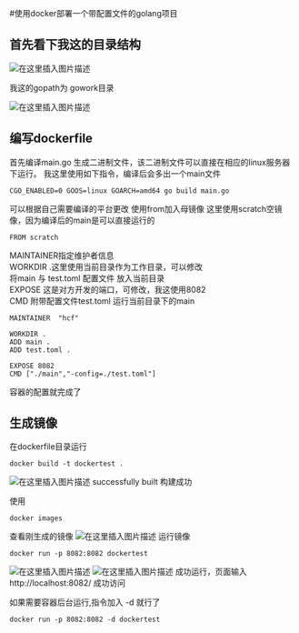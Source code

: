 #使用docker部署一个带配置文件的golang项目

  
    

## 首先看下我这的目录结构
![在这里插入图片描述](https://img-blog.csdnimg.cn/20190418152549676.png)  

我这的gopath为 gowork目录  

![在这里插入图片描述](https://img-blog.csdnimg.cn/20190418152606107.png?x-oss-process=image/watermark,type_ZmFuZ3poZW5naGVpdGk,shadow_10,text_aHR0cHM6Ly9ibG9nLmNzZG4ubmV0L2FmMjI1MTMzNw==,size_16,color_FFFFFF,t_70)

## 编写dockerfile

首先编译main.go 生成二进制文件，该二进制文件可以直接在相应的linux服务器下运行。
我这里使用如下指令，编译后会多出一个main文件

```
CGO_ENABLED=0 GOOS=linux GOARCH=amd64 go build main.go
```

可以根据自己需要编译的平台更改
使用from加入母镜像 这里使用scratch空镜像，因为编译后的main是可以直接运行的

```
FROM scratch
```
MAINTAINER指定维护者信息  
WORKDIR .这里使用当前目录作为工作目录，可以修改  
将main 与 test.toml 配置文件 放入当前目录  
EXPOSE 这是对方开发的端口，可修改，我这使用8082  
CMD 附带配置文件test.toml 运行当前目录下的main  

```
MAINTAINER  "hcf"

WORKDIR .
ADD main .
ADD test.toml .

EXPOSE 8082
CMD ["./main","-config=./test.toml"]
```

容器的配置就完成了  

## 生成镜像

在dockerfile目录运行
```
docker build -t dockertest .
```
![在这里插入图片描述](https://img-blog.csdnimg.cn/20190418154534753.png?x-oss-process=image/watermark,type_ZmFuZ3poZW5naGVpdGk,shadow_10,text_aHR0cHM6Ly9ibG9nLmNzZG4ubmV0L2FmMjI1MTMzNw==,size_16,color_FFFFFF,t_70)
successfully built 构建成功

使用
```
docker images
```
查看刚生成的镜像
![在这里插入图片描述](https://img-blog.csdnimg.cn/20190418154734211.png)
运行镜像  
```
docker run -p 8082:8082 dockertest
```
![在这里插入图片描述](https://img-blog.csdnimg.cn/20190418163658573.png)
![在这里插入图片描述](https://img-blog.csdnimg.cn/20190418163706270.png?x-oss-process=image/watermark,type_ZmFuZ3poZW5naGVpdGk,shadow_10,text_aHR0cHM6Ly9ibG9nLmNzZG4ubmV0L2FmMjI1MTMzNw==,size_16,color_FFFFFF,t_70)
成功运行，页面输入http://localhost:8082/  成功访问

如果需要容器后台运行,指令加入 -d 就行了
```
docker run -p 8082:8082 -d dockertest
```

